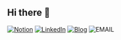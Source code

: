 ## Hi there 👋
[![Notion](http://img.shields.io/badge/-Notion-000000?style=flat&logo=notion&link=https://treejw.notion.site/treejw/treejw-b18ee6f2efce465593359f778837deff)](https://treejw.notion.site/treejw/treejw-b18ee6f2efce465593359f778837deff) [![LinkedIn](http://img.shields.io/badge/-LinkedIn-0072b1?style=flat&logo=linkedin&link=https://www.linkedin.com/in/%EC%A7%80%EC%9B%90-%EB%AC%B8-31061b22b/)](https://www.linkedin.com/in/%EC%A7%80%EC%9B%90-%EB%AC%B8-31061b22b/)  [![Blog](http://img.shields.io/badge/-Blog-DD0B78?style=flat&logo=GitHub%20Sponsors&logoColor=white&link=https://blog.naver.com/mjw4260/)](https://blog.naver.com/mjw4260/) ![EMAIL](http://img.shields.io/badge/-mjw426@gmail.com-EA4335?style=flat&logo=Gmail&logoColor=white)



<!-- ## 📌 Skills 💻
#### Back-End
| ![Python](http://img.shields.io/badge/Python-3776AB?style=flat&logo=Python&logoColor=white) | ![PyTorch](http://img.shields.io/badge/PyTorch-EE4C2C?style=flat&logo=PyTorch&logoColor=white) ![Keras](http://img.shields.io/badge/Keras-D00000?style=flat&logo=Keras&logoColor=white) ![Tensorflow](http://img.shields.io/badge/Tensorflow-FF6F00?style=flat&logo=Tensorflow&logoColor=white) ![Flask](http://img.shields.io/badge/Flask-000000?style=flat&logo=Flask&logoColor=white) ![Django](http://img.shields.io/badge/Django-092E20?style=flat&logo=Django&logoColor=white) |
|:-|:-|
|![Database](http://img.shields.io/badge/Database-000000?style=flat) | ![MYSQL](http://img.shields.io/badge/MySQL-4479A1?style=flat&logo=Keras&logoColor=white) ![SQLite](http://img.shields.io/badge/SQLite-003B57?style=flat&logo=SQLite&logoColor=white)  ![MongoDB](http://img.shields.io/badge/MongoDB-47A248?style=flat&logo=MongoDB&logoColor=white) ![AWS DocumentDB](http://img.shields.io/badge/AWS-DocumentDB-232F3E?style=flat) ![AWS DynamoDB](http://img.shields.io/badge/AWS-DynamoDB-4053D6?style=flat) |

#### Infra & Cloud
| ![Docker](http://img.shields.io/badge/Docker-2496ED?style=flat&logo=Docker&logoColor=white) ||
|:-|:-|
| ![AWS](http://img.shields.io/badge/Amazon_AWS-232F3E?style=flat) | ![AWS EC2](http://img.shields.io/badge/AWS-EC2-4053D6?style=flat&logo=EC2&logoColor=white) ![AWS S3](http://img.shields.io/badge/AWS-S3-569A31?style=flat) ![AWS SQS](http://img.shields.io/badge/AWS-SQS-3F6184?style=flat)  ![AWS Lambda](http://img.shields.io/badge/AWS-Lambda-FF9900?style=flat) |


#### Front-End
| ![JavaScript](http://img.shields.io/badge/JavaScript-F7DF1E?style=flat&logo=JavaScript&logoColor=white) | ![Jquery](http://img.shields.io/badge/Jquery-0769AD?style=flat&logo=Jquery&logoColor=white) ![Ajax](http://img.shields.io/badge/Ajax-007396?style=flat&logo=Ajax&logoColor=white) |
|:-|:-|
| ![HTML5](http://img.shields.io/badge/HTML5-E34F26?style=flat&logo=HTML5&logoColor=white) ![CSS](http://img.shields.io/badge/CSS3-1572B6?style=flat&logo=CSS3&logoColor=white)  ||

#### Tool

<table>
   <tr>
      <td>
         <img src="http://img.shields.io/badge/Github/Git-181717?style=flat&logo=Github&logoColor=white">
      </td>
      <td>
         <img src="http://img.shields.io/badge/Slack-4A154B?style=flat&logo=Slack&logoColor=white">
      </td>
      <td>
         <img src="http://img.shields.io/badge/Notion-000000?style=flat&logo=Notion&logoColor=white">
      </td>
      <td>
         <img src="http://img.shields.io/badge/Trello-0052CC?style=flat&logo=Trello&logoColor=white">
      </td>
   </tr>
</table>
-->

<!-- https://simpleicons.org/ --> 

